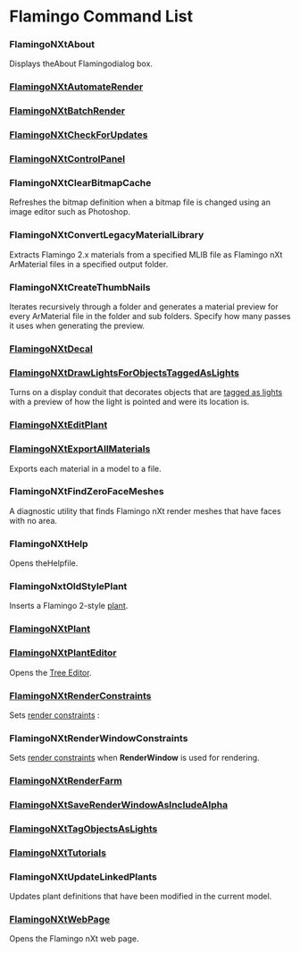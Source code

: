 ---
---


# Flamingo Command List

### FlamingoNXtAbout
Displays theAbout Flamingodialog box.

###  [FlamingoNXtAutomateRender](automate-rendering.html#flamingonxtautomaterender) 

###  [FlamingoNXtBatchRender](automate-rendering.html#batch-render) 

###  [FlamingoNXtCheckForUpdates](http://nxt.flamingo3d.com/) 

###  [FlamingoNXtControlPanel](welcome.html#control-panel) 

### FlamingoNXtClearBitmapCache
Refreshes the bitmap definition when a bitmap file is changed using an image editor such as Photoshop.

### FlamingoNXtConvertLegacyMaterialLibrary
Extracts Flamingo 2.x materials from a specified MLIB file as Flamingo nXt ArMaterial files in a specified output folder.

### FlamingoNXtCreateThumbNails
Iterates recursively through a folder and generates a material preview for every ArMaterial file in the folder and sub folders. Specify how many passes it uses when generating the preview.

###  [FlamingoNXtDecal](properties-decal.html) 

###  [FlamingoNXtDrawLightsForObjectsTaggedAsLights](lights-tab.html#tag-objects-as-lights) 
Turns on a display conduit that decorates objects that are [tagged as lights](lights-tab.html#tag-objects-as-lights) with a preview of how the light is pointed and were its location is.

###  [FlamingoNXtEditPlant](plants.html) 

###  [FlamingoNXtExportAllMaterials](materials-tab.html#exportallmaterials) 
Exports each material in a model to a file.

### FlamingoNXtFindZeroFaceMeshes
A diagnostic utility that finds Flamingo nXt render meshes that have faces with no area.

### FlamingoNXtHelp
Opens theHelpfile.

### FlamingoNxtOldStylePlant
Inserts a Flamingo 2-style [plant](plants.html).

###  [FlamingoNXtPlant](plants.html) 

###  [FlamingoNXtPlantEditor](plants.html) 
Opens the [Tree Editor](plants.html).

###  [FlamingoNXtRenderConstraints](documentproperties-flamingo.html#render-constraints) 
Sets [render constraints](documentproperties-flamingo.html#render-constraints) :

### FlamingoNXtRenderWindowConstraints
Sets [render constraints](documentproperties-flamingo.html#render-constraints) when **RenderWindow** is used for rendering.

###  [FlamingoNXtRenderFarm](automate-rendering.html#render-farm) 

###  [FlamingoNXtSaveRenderWindowAsIncludeAlpha](render-window.html#save-with-alpha-channel) 

###  [FlamingoNXtTagObjectsAsLights](lights-tab.html#tag-objects-as-lights) 

###  [FlamingoNXtTutorials](http://nxt.flamingo3d.com/page/tutorials-and-documentation) 

### FlamingoNXtUpdateLinkedPlants
Updates plant definitions that have been modified in the current model.

###  [FlamingoNXtWebPage](http://nxt.flamingo3d.com/) 
Opens the Flamingo nXt web page.
&#160;

